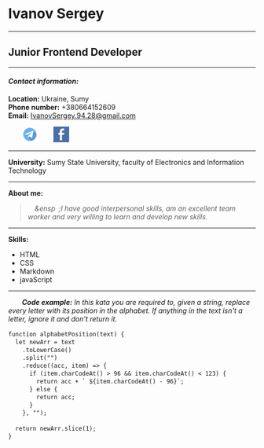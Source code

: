 # Ivanov Sergey
***
## Junior Frontend Developer
______
#### *Contact information:*

   **Location:** Ukraine, Sumy  
   **Phone number:** +380664152609  
   **Email:** IvanovSergey.94.28@gmail.com  

&ensp;&ensp;&ensp;&ensp;[![Telegram logo](img/telegram.png)](https://t.me/Ivan0vS27 "Link to my telegram page") &ensp;&ensp;&ensp;&ensp;[![Facebook logo](img/facebook.png)](https://www.facebook.com/profile.php?id=100017419020667 "Link to my facebook page")
***
**University:** Sumy State University,
faculty of Electronics and Information Technology
***
**About me:**
> _&ensp;&ensp;&ensp&ensp;;I have good interpersonal skills, am an excellent team worker and very willing to learn and develop new skills._
***
**Skills:** 

* HTML
* CSS
* Markdown
* javaScript
***
&ensp;&ensp;&ensp;&ensp;***Code example:*** *In this kata you are required to, given a string, replace every letter with its position in the alphabet. If anything in the text isn't a letter, ignore it and don't return it.*
```
function alphabetPosition(text) {
  let newArr = text
    .toLowerCase()
    .split("")
    .reduce((acc, item) => {
      if (item.charCodeAt() > 96 && item.charCodeAt() < 123) {
        return acc + ` ${item.charCodeAt() - 96}`;
      } else {
        return acc;
      }
    }, "");

  return newArr.slice(1);
}
```
